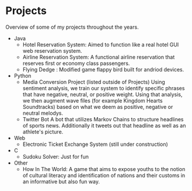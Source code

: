 # Projects
Overview of some of my projects throughout the years. 
- Java
  - Hotel Reservation System: Aimed to function like a real hotel GUI web reservation system. 
  - Airline Reservation System: A functional airline reservation that reserves first or economy class passengers.
  - Flying Dedge : Modified game flappy bird built for andriod devices.
- Python
  - Media Conversion Project (listed outside of Projects)
        Using sentiment analysis, we train our system to identify specific phrases that have negative, neutral, or positive weight. Using that analysis, we then augment wave files (for example Kingdom Hearts Soundtracks) based on what we deem as positive, negative or neutral melodys. 
  - Twitter Bot
      A bot that utilizes Markov Chains to structure headlines of sports news. Additionally it tweets out that headline as well as an athlete's picture.   
- Web
  - Electronic Ticket Exchange System (still under construction)
- C
  - Sudoku Solver: Just for fun
- Other
  - How In The World: A game that aims to expose youths to the notion of cultural literacy and identification of nations and their customs in an informative but also fun way.  
